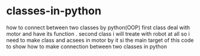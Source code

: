 # classes-in-python
how to connect between two classes by python(OOP)
first class deal with motor and have its function .
second class i will treate with robot at all so i need to make class and acsees in motor by it si 
the main target of this code to show how to make connection between two classes in python 
